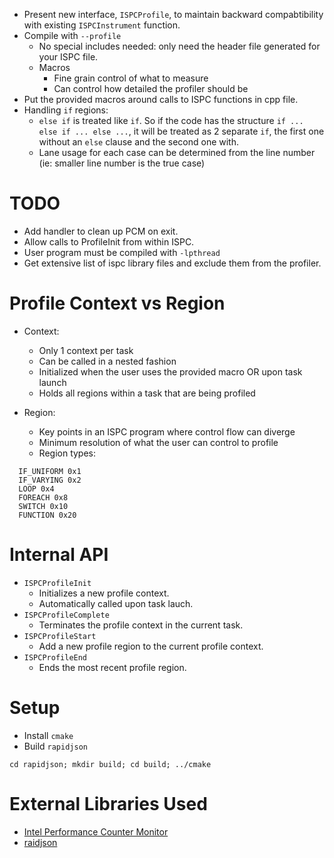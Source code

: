 - Present new interface, `ISPCProfile`, to maintain backward compabtibility
  with existing `ISPCInstrument` function.
- Compile with `--profile`
  - No special includes needed: only need the header file generated for your ISPC file.
  - Macros
    - Fine grain control of what to measure
    - Can control how detailed the profiler should be
- Put the provided macros around calls to ISPC functions in cpp file.
- Handling `if` regions:
  - `else if` is treated like `if`. So if the code has the structure `if ... else if ... else ...`, it will be treated as 2 separate `if`, the first one without an `else` clause and the second one with. 
  - Lane usage for each case can be determined from the line number (ie: smaller line number is the true case)

TODO
====
- Add handler to clean up PCM on exit.
- Allow calls to ProfileInit from within ISPC.
- User program must be compiled with `-lpthread`
- Get extensive list of ispc library files and exclude them from the profiler.

Profile Context vs Region
=========================
- Context:
  - Only 1 context per task
  - Can be called in a nested fashion
  - Initialized when the user uses the provided macro OR upon task launch
  - Holds all regions within a task that are being profiled

- Region:
  - Key points in an ISPC program where control flow can diverge
  - Minimum resolution of what the user can control to profile
  - Region types:
```
  IF_UNIFORM 0x1
  IF_VARYING 0x2
  LOOP 0x4
  FOREACH 0x8
  SWITCH 0x10
  FUNCTION 0x20
```

Internal API
============
- `ISPCProfileInit`
  - Initializes a new profile context.
  - Automatically called upon task lauch.
- `ISPCProfileComplete`
  - Terminates the profile context in the current task.
- `ISPCProfileStart`
  - Add a new profile region to the current profile context.
- `ISPCProfileEnd`
  - Ends the most recent profile region.

Setup
=====
- Install `cmake`
- Build `rapidjson`
```
cd rapidjson; mkdir build; cd build; ../cmake
```

External Libraries Used
=======================
- [Intel Performance Counter Monitor](https://software.intel.com/en-us/articles/intel-performance-counter-monitor)
- [raidjson](https://github.com/miloyip/rapidjson)
